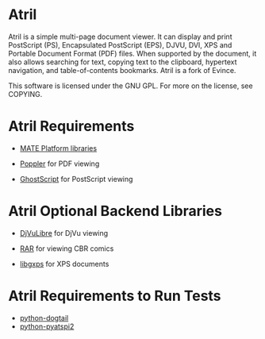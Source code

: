 Atril
==================================================
Atril is a simple multi-page document viewer. It can display and print PostScript (PS), Encapsulated PostScript (EPS), DJVU, DVI, XPS and Portable Document Format (PDF) files. When supported by the document, it also allows searching for text, copying text to the clipboard, hypertext navigation, and table-of-contents bookmarks. Atril is a fork of Evince.

This software is licensed under the GNU GPL. For more on the license, see COPYING.

Atril Requirements
==================================================
* [MATE Platform libraries](https://github.com/mate-desktop/mate-desktop/)

* [Poppler](https://poppler.freedesktop.org/) for PDF viewing

* [GhostScript](https://www.ghostscript.com/) for PostScript viewing 

Atril Optional Backend Libraries
==================================================
* [DjVuLibre](http://djvu.sourceforge.net/) for DjVu viewing

* [RAR](https://www.rarlab.com/) for viewing CBR comics

* [libgxps](https://wiki.gnome.org/Projects/libgxps) for XPS documents

Atril Requirements to Run Tests
==================================================
* [python-dogtail](https://gitlab.com/dogtail/dogtail)
* [python-pyatspi2](https://download.gnome.org/sources/pyatspi/)
